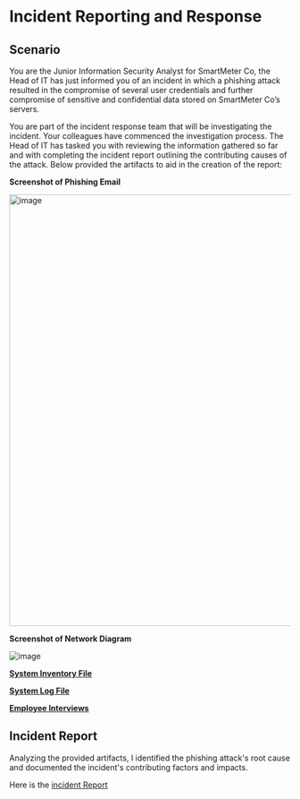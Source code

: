 # Incident Reporting and Response 

## Scenario 

You are the Junior Information Security Analyst for SmartMeter Co, the Head of IT has just informed you of an incident in which a phishing attack resulted in the compromise of several user credentials and further compromise of sensitive and confidential data stored on SmartMeter Co’s servers. 

You are part of the incident response team that will be investigating the incident. Your colleagues have commenced the investigation process. The Head of IT has tasked you with reviewing the information gathered so far and with completing the incident report outlining the contributing causes of the attack. Below provided the artifacts to aid in the creation of the report:


**Screenshot of Phishing Email**





<img width="771" alt="image" src="https://github.com/AngelMaryGeorge/incident-response/assets/169729307/32181997-0496-4760-ab51-414a02464e5a">






**Screenshot of Network Diagram**





![image](https://github.com/AngelMaryGeorge/incident-response/assets/169729307/b12deb20-703e-4a75-987e-1dabbb9800f5)




[**System Inventory File**](./SystemInventory.pdf)



[**System Log File**](./System_Logs.pdf)



[**Employee Interviews**](./Employee_Interviews.pdf)


## Incident Report ##

Analyzing the provided artifacts, I identified the phishing attack's root cause and documented the incident's contributing factors and impacts.

Here is the [incident Report](./Incident_Report.pdf)

